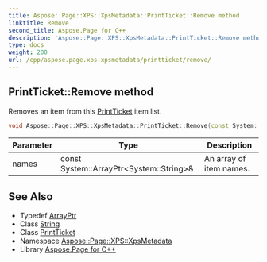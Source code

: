 ```yaml
---
title: Aspose::Page::XPS::XpsMetadata::PrintTicket::Remove method
linktitle: Remove
second_title: Aspose.Page for C++
description: 'Aspose::Page::XPS::XpsMetadata::PrintTicket::Remove method. Removes an item from this PrintTicket item list in C++.'
type: docs
weight: 200
url: /cpp/aspose.page.xps.xpsmetadata/printticket/remove/
---
```

## PrintTicket::Remove method


Removes an item from this [PrintTicket](../) item list.

```cpp
void Aspose::Page::XPS::XpsMetadata::PrintTicket::Remove(const System::ArrayPtr<System::String> &names)
```


| Parameter | Type | Description |
| --- | --- | --- |
| names | const System::ArrayPtr\<System::String\>\& | An array of item names. |

## See Also

* Typedef [ArrayPtr](../../../system/arrayptr/)
* Class [String](../../../system/string/)
* Class [PrintTicket](../)
* Namespace [Aspose::Page::XPS::XpsMetadata](../../)
* Library [Aspose.Page for C++](../../../)
